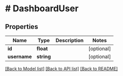 # # DashboardUser

## Properties

Name | Type | Description | Notes
------------ | ------------- | ------------- | -------------
**id** | **float** |  | [optional]
**username** | **string** |  | [optional]

[[Back to Model list]](../../README.md#models) [[Back to API list]](../../README.md#endpoints) [[Back to README]](../../README.md)
